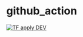 # github_action

[![TF apply DEV](https://github.com/sivin79/github_action_test/actions/workflows/TF-plan-DEV/badge.svg)](https://github.com/sivin79/github_action_test/actions/workflows/tf-dev-apply.yml)
